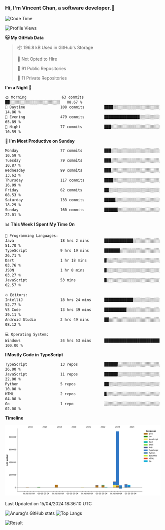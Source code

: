 ### Hi, I'm Vincent Chan, a software developer.👋

<!--
**hkvincent/hkvincent** is a ✨ _special_ ✨ repository because its `README.md` (this file) appears on your GitHub profile.

Here are some ideas to get you started:

- 🔭 I’m currently working on ...
- 🌱 I’m currently learning ...
- 👯 I’m looking to collaborate on ...
- 🤔 I’m looking for help with ...
- 💬 Ask me about ...
- 📫 How to reach me: ...
- 😄 Pronouns: ...
- ⚡ Fun fact: ...
-->
<!--START_SECTION:waka-->
![Code Time](http://img.shields.io/badge/Code%20Time-1%2C031%20hrs%2026%20mins-blue)

![Profile Views](http://img.shields.io/badge/Profile%20Views-4-blue)

**🐱 My GitHub Data** 

> 📦 196.8 kB Used in GitHub's Storage 
 > 
> 🚫 Not Opted to Hire
 > 
> 📜 91 Public Repositories 
 > 
> 🔑 11 Private Repositories 
 > 
**I'm a Night 🦉** 

```text
🌞 Morning                63 commits          ██░░░░░░░░░░░░░░░░░░░░░░░   08.67 % 
🌆 Daytime                108 commits         ████░░░░░░░░░░░░░░░░░░░░░   14.86 % 
🌃 Evening                479 commits         ████████████████░░░░░░░░░   65.89 % 
🌙 Night                  77 commits          ███░░░░░░░░░░░░░░░░░░░░░░   10.59 % 
```
📅 **I'm Most Productive on Sunday** 

```text
Monday                   77 commits          ███░░░░░░░░░░░░░░░░░░░░░░   10.59 % 
Tuesday                  79 commits          ███░░░░░░░░░░░░░░░░░░░░░░   10.87 % 
Wednesday                99 commits          ███░░░░░░░░░░░░░░░░░░░░░░   13.62 % 
Thursday                 117 commits         ████░░░░░░░░░░░░░░░░░░░░░   16.09 % 
Friday                   62 commits          ██░░░░░░░░░░░░░░░░░░░░░░░   08.53 % 
Saturday                 133 commits         █████░░░░░░░░░░░░░░░░░░░░   18.29 % 
Sunday                   160 commits         ██████░░░░░░░░░░░░░░░░░░░   22.01 % 
```


📊 **This Week I Spent My Time On** 

```text
💬 Programming Languages: 
Java                     18 hrs 2 mins       █████████████░░░░░░░░░░░░   51.70 % 
TypeScript               9 hrs 19 mins       ███████░░░░░░░░░░░░░░░░░░   26.71 % 
Dart                     1 hr 18 mins        █░░░░░░░░░░░░░░░░░░░░░░░░   03.76 % 
JSON                     1 hr 8 mins         █░░░░░░░░░░░░░░░░░░░░░░░░   03.27 % 
JavaScript               53 mins             █░░░░░░░░░░░░░░░░░░░░░░░░   02.57 % 

🔥 Editors: 
IntelliJ                 18 hrs 24 mins      █████████████░░░░░░░░░░░░   52.77 % 
VS Code                  13 hrs 39 mins      ██████████░░░░░░░░░░░░░░░   39.11 % 
Android Studio           2 hrs 49 mins       ██░░░░░░░░░░░░░░░░░░░░░░░   08.12 % 

💻 Operating System: 
Windows                  34 hrs 53 mins      █████████████████████████   100.00 % 
```

**I Mostly Code in TypeScript** 

```text
TypeScript               13 repos            ██████░░░░░░░░░░░░░░░░░░░   26.00 % 
JavaScript               11 repos            ██████░░░░░░░░░░░░░░░░░░░   22.00 % 
Python                   5 repos             ██░░░░░░░░░░░░░░░░░░░░░░░   10.00 % 
HTML                     2 repos             █░░░░░░░░░░░░░░░░░░░░░░░░   04.00 % 
Go                       1 repo              ░░░░░░░░░░░░░░░░░░░░░░░░░   02.00 % 
```



**Timeline**

![Lines of Code chart](https://raw.githubusercontent.com/hkvincent/hkvincent/main/assets/bar_graph.png)


 Last Updated on 15/04/2024 18:36:10 UTC
<!--END_SECTION:waka-->
![Anurag's GitHub stats](https://github-readme-stats.vercel.app/api?username=hkvincent&rank_icon=github&hide=contribs,prs)
![Top Langs](https://github-readme-stats.vercel.app/api/top-langs/?username=hkvincent&layout=compact)

![Result](https://image-keeper.vincentchan.workers.dev/file/eff033ac20714fe72c62b.png)
